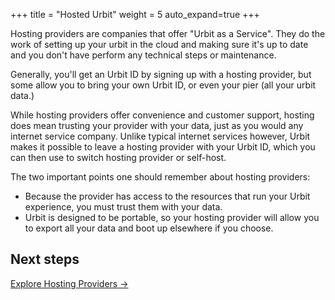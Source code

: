 +++
title = "Hosted Urbit"
weight = 5
auto_expand=true
+++

Hosting providers are companies that offer "Urbit as a Service".  They do the work of setting up your urbit in the cloud and making sure it's up to date and you don't have perform any technical steps or maintenance.

Generally, you'll get an Urbit ID by signing up with a hosting provider, but some allow you to bring your own Urbit ID, or even your pier (all your urbit data.)

While hosting providers offer convenience and customer support, hosting does mean trusting your provider with your data, just as you would any internet service company. Unlike typical internet services however, Urbit makes it possible to leave a hosting provider with your Urbit ID, which you can then use to switch hosting provider or self-host. 

The two important points one should remember about hosting providers:

- Because the provider has access to the resources that run your Urbit experience, you must trust them with your data.
- Urbit is designed to be portable, so your hosting provider will allow you to export all your data and boot up elsewhere if you choose.

## Next steps

[Explore Hosting Providers -&gt;](/manual/getting-started/hosted/hosting-providers)


